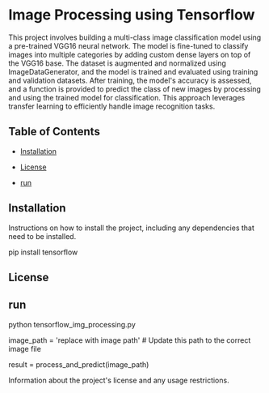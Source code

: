 # Image Processing using Tensorflow

This project involves building a multi-class image classification model using a pre-trained VGG16 neural network. The model is fine-tuned to classify images into multiple categories by adding custom dense layers on top of the VGG16 base. The dataset is augmented and normalized using ImageDataGenerator, and the model is trained and evaluated using training and validation datasets. After training, the model's accuracy is assessed, and a function is provided to predict the class of new images by processing and using the trained model for classification. This approach leverages transfer learning to efficiently handle image recognition tasks.

## Table of Contents

- [Installation](#image-processing-using-tensorflow)

- [License](./License)
- [run](#run)

## Installation

Instructions on how to install the project, including any dependencies that need to be installed.

 pip install tensorflow

## License

## run
 python tensorflow_img_processing.py
  
  
  image_path = 'replace with image path'  # Update this path to the correct image file
  
  result = process_and_predict(image_path)

Information about the project's license and any usage restrictions.
